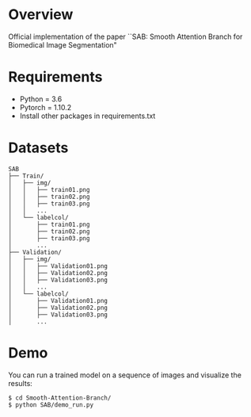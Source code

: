 # **Overview**
Official implementation of the paper ``SAB: Smooth Attention Branch for Biomedical Image Segmentation"

# **Requirements**
+ Python = 3.6
+ Pytorch = 1.10.2
+ Install other packages in requirements.txt

# **Datasets**
```
SAB
├── Train/
│   ├── img/
│   │   ├── train01.png
│   │   ├── train02.png
│   │   ├── train03.png
│   │   ... 
│   └── labelcol/ 
│       ├── train01.png
│       ├── train02.png
│       ├── train03.png
│       ... 
├── Validation/
│   ├── img/
│   │   ├── Validation01.png
│   │   ├── Validation02.png
│   │   ├── Validation03.png
│   │   ... 
│   └── labelcol/ 
│       ├── Validation01.png
│       ├── Validation02.png
│       ├── Validation03.png
│       ... 
```

# **Demo**
You can run a trained model on a sequence of images and visualize the results:

```
$ cd Smooth-Attention-Branch/
$ python SAB/demo_run.py
```
